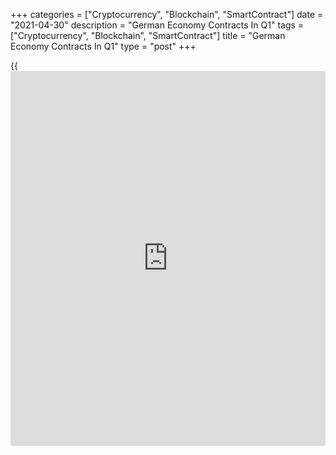 +++
categories = ["Cryptocurrency", "Blockchain", "SmartContract"]
date = "2021-04-30"
description = "German Economy Contracts In Q1"
tags = ["Cryptocurrency", "Blockchain", "SmartContract"]
title = "German Economy Contracts In Q1"
type = "post"
+++

{{<iframe id="large-banner" src="https://www.bounty.group/#slide=9.0" width="100%" height="600" scrolling="no" style="border: 0px solid rgb(216, 221, 230); border-radius: 3px;">}}

Germany's [economy][1] contracted in the first quarter due to the
coronavirus pandemic after recovering slightly in the second half of
2020, data published by Destatis revealed on Friday.

Gross domestic product fell 1.7 percent sequentially, in contrast to the
0.5 percent growth seen in the fourth quarter of 2020. This was bigger
than the economists' forecast of -1.5 percent.

GDP, on an unadjusted basis, declined at a faster pace of 3.3 percent
annually in the first quarter after easing 2.3 percent in the previous
quarter. Economists had forecast an annual fall of 3.6 percent.

Meanwhile, the decline in [calendar](https://www.fintechee.com/web-trader/)-adjusted GDP slowed to 3 percent from
3.3 percent.

Compared with the fourth quarter of 2019, the quarter before the
[coronavirus][2] crisis began, GDP was 4.9 percent lower in the first
quarter of 2021.

Destatis said the pandemic has affected household consumption in
particular, while exports of goods supported the economy.

A growth engine in the final quarter, the economy has become a drag on
the entire Eurozone, Carsten Brzeski, an ING economist said. But not for
too long.

Technical factors such as the reversal of stockpiling ahead of Brexit at
the end of last year, the impact of the harsh winter weather on the
construction sector, and supply chain disruptions have significantly
blurred German GDP data in the first quarter, the economist noted.

Eurozone first quarter GDP data is due today. Economists expect the
currency bloc to shrink 0.8 percent sequentially after falling 0.7
percent in the fourth quarter of 2020.

For comments and feedback [contact](https://www.playgroundfx.com/contact/): editorial@rtt[news](https://www.letsplayfx.com/blog/forex-news-website/).com

[Economic News][1]

 **What parts of the world are seeing the best (and worst) economic
performances lately? Click[here][3] to check out our [Econ Scorecard][3]
and find out! See up-to-the-moment [ranking](https://www.playgroundfx.com/blog/crypto-exchange-ranking/)s for the best and worst
performers in [GDP][4], [unemployment rate][5], [inflation][6] and much
more.**

   1. www.rtt[news](https://www.letsplayfx.com/blog/forex-news-website/).com/Content/EconomicNews.aspx
   2. www.rtt[news](https://www.letsplayfx.com/blog/forex-news-website/).com/list/coronavirus.aspx
   3. www.rtt[news](https://www.letsplayfx.com/blog/forex-news-website/).com/economic-scorecard/world-rank/unemployment-rate/highest-performance.aspx
   4. www.rtt[news](https://www.letsplayfx.com/blog/forex-news-website/).com/economic-scorecard/world-rank/GDP/highest-performance.aspx
   5. www.rtt[news](https://www.letsplayfx.com/blog/forex-news-website/).com/economic-scorecard/world-rank/unemployment-rate/lowest-performance.aspx
   6. www.rtt[news](https://www.letsplayfx.com/blog/forex-news-website/).com/economic-scorecard/world-rank/CPI/highest-performance.aspx